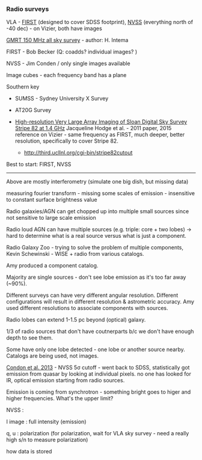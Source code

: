 ### Radio surveys

VLA - [FIRST](http://sundog.stsci.edu/first/images.html) (designed to cover SDSS footprint), [NVSS](http://www.cv.nrao.edu/nvss/) (everything north of -40 dec) - on Vizier, both have images

[GMRT 150 MHz all sky survey](http://adsabs.harvard.edu/abs/2016arXiv160304368I) - author: H. Intema



FIRST - Bob Becker (Q: coadds? individual images? )

NVSS - Jim Conden / only single images available

Image cubes - each frequency band has a plane

Southern key

* SUMSS - Sydney University X Survey
* AT20G Survey



* [High-resolution Very Large Array Imaging of Sloan Digital Sky Survey Stripe 82 at 1.4 GHz](http://adsabs.harvard.edu/abs/2011AJ....142....3H) Jacqueline Hodge et al. - 2011 paper, 2015 reference on Vizier - same frequency as FIRST, much deeper, better resolution, specifically to cover Stripe 82.
   * http://third.ucllnl.org/cgi-bin/stripe82cutout



Best to start: FIRST, NVSS

---

Above are mostly interferometry (simulate one big dish, but missing data)

measuring fourier transform - missing some scales of emission - insensitive to constant surface brightness value 

Radio galaxies/AGN can get chopped up into multiple small sources since not sensitive to large scale emission

Radio loud AGN can have multiple sources (e.g. triple: core + two lobes) -> hard to determine what is a real source versus what is just a component.

Radio Galaxy Zoo - trying to solve the problem of multiple components, Kevin Schewinski - WISE + radio from various catalogs. 

Amy produced a component catalog.

Majority are single sources - don't see lobe emission as it's too far away (~90%).

Different surveys can have very different angular resolution. Different configurations will result in different resolution & astrometric accuracy. Amy used different resolutions to associate components with sources.

Radio lobes can extend 1-1.5 pc beyond (optical) galaxy.

1/3 of radio sources that don't have coutnerparts b/c we don't have enough depth to see them.

Some have only one lobe detected - one lobe or another source nearby. Catalogs are being used, not images.

[Condon et al. 2013](http://adsabs.harvard.edu/cgi-bin/bib_query?arXiv:1303.3448) - NVSS 5σ cutoff - went back to SDSS, statistically got emission from quasar by looking at individual pixels. no one has looked for IR, optical emission starting from radio sources.

Emission is coming from synchrotron - something bright goes to higer and higher frequencies. What's the upper limit?

NVSS :

I image : full intensity (emission)

q, u : polarization (for polarization, wait for VLA sky survey - need a really high s/n to measure polarization)



how data is stored